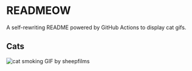 # READMEOW

A self-rewriting README powered by GitHub Actions to display cat gifs.

## Cats

![cat smoking GIF by sheepfilms](https://media0.giphy.com/media/l0ExdMHUDKteztyfe/200.gif?cid=9acd02da2bcxlxyyw1obii6ugckn7tyaulczmby2yzq3581l&ep=v1_gifs_search&rid=200.gif&ct=g)
